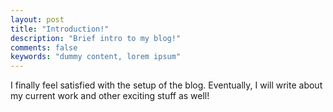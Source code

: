```yaml
---
layout: post
title: "Introduction!"
description: "Brief intro to my blog!"
comments: false
keywords: "dummy content, lorem ipsum"
---
```


I finally feel satisfied with the setup of the blog. Eventually, I will write about my current work and other exciting stuff as well!
